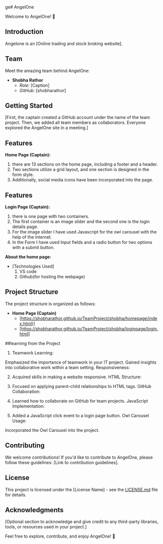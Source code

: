 ge# AngelOne

Welcome to AngelOne! 🚀

## Introduction

Angelone is an [Online trading and stock broking website].

## Team

Meet the amazing team behind AngelOne:

- **Shobha Rathor**
  - *Role:* [Caption]
  - *GitHub:* [shobharathor]

## Getting Started

[First, the captain created a GitHub account under the name of the team project. Then, we added all team members as collaborators. Everyone explored the AngelOne site in a meeting.]

## Features
 **Home Page (Captain):**
  1. there are 13 sections on the home page, including a footer and a header.
  2. Two sections utilize a grid layout, and one section is designed in the form style.
  3. Additionally, social media icons have been incorporated into the page.
 ## Features
 **Login Page (Captain):**
  1. there is one page with two containers.
  2. The first container is an image slider and the second one is the login details page.
  3. For the image slider I have used Javascript for the owl carousel with the help of the internet.
  4. In the Form I have used Input fields and a radio button for two options with a submit button. 


 **About the home page:**
 - [Technologies Used]
   1. VS code
   2. Github(for hosting the webpage)
      
 ## Project Structure
The project structure is organized as follows:

- **Home Page (Captain)**
  - [https://shobharathor.github.io/TeamProject/shobha/homepage/index.html)]
  - [https://shobharathor.github.io/TeamProject/shobha/loginpage/login.html]

##learning from the Project
1. Teamwork Learning:

Emphasized the importance of teamwork in your IT project.
Gained insights into collaborative work within a team setting.
Responsiveness:

2. Acquired skills in making a website responsive.
HTML Structure:

3. Focused on applying parent-child relationships to HTML tags.
GitHub Collaboration:

4. Learned how to collaborate on GitHub for team projects.
JavaScript Implementation:

5. Added a JavaScript click event to a login page button.
Owl Carousel Usage:

Incorporated the Owl Carousel into the project.


## Contributing

We welcome contributions! If you'd like to contribute to AngelOne, please follow these guidelines: [Link to contribution guidelines].

## License

This project is licensed under the [License Name] - see the [LICENSE.md](LICENSE.md) file for details.

## Acknowledgments

[Optional section to acknowledge and give credit to any third-party libraries, tools, or resources used in your project.]

Feel free to explore, contribute, and enjoy AngelOne! 🌟
